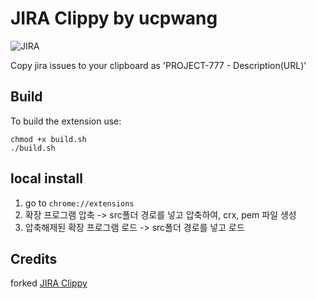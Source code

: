 # JIRA Clippy by ucpwang
![JIRA ](src/jira-clippy-logo-64.png)

Copy jira issues to your clipboard as 'PROJECT-777 - Description(URL)'

## Build
To build the extension use:
```
chmod +x build.sh
./build.sh
```

## local install
1. go to `chrome://extensions`
2. 확장 프로그램 압축 -> src폴더 경로를 넣고 압축하여, crx, pem 파일 생성
3. 압축해제된 확장 프로그램 로드 -> src폴더 경로를 넣고 로드

## Credits
forked [JIRA Clippy](https://github.com/christianvuerings/jira-clippy)
